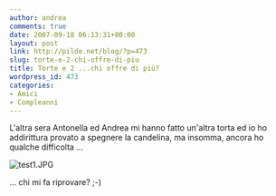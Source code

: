 ```yaml
---
author: andrea
comments: true
date: 2007-09-18 06:13:31+00:00
layout: post
link: http://pilde.net/blog/?p=473
slug: torte-e-2-chi-offre-di-piu
title: Torte e 2 ...chi offre di più?
wordpress_id: 473
categories:
- Amici
- Compleanni
---
```


L'altra sera Antonella ed Andrea mi hanno fatto un'altra torta ed io ho addirittura provato a spegnere la candelina, ma insomma, ancora ho qualche difficolta ...

![test1.JPG]({{baseurl}}/uploads/2007/09/test1.JPG)




... chi mi fa riprovare? ;-)



